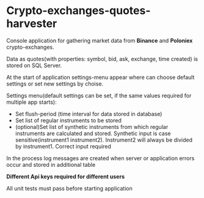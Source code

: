 # Crypto-exchanges-quotes-harvester
<p>Console application for gathering market data from <strong>Binance</strong> and <strong>Poloniex</strong> crypto-exchanges.</p>
<p>Data as quotes(with properties: symbol, bid, ask, exchange, time created) is stored on SQL Server.</p>
<p>At the start of application settings-menu appear where can choose default settings or set new settings by choise.</p>
<p>Settings menu(default settings can be set, if the same values required for multiple app starts):
<ul>
  <li>Set flush-period (time interval for data stored in database)</li>
  <li>Set list of regular instruments to be stored</li>
  <li>(optional)Set list of synthetic instruments from which regular instruments are calculated and stored. Synthetic input is case sensitive(instrument1 instrument2). Instrument2 will always be divided by instrument1. Correct input required</li>
</ul>
</p>
<p>In the process log messages are created when server or application errors occur and stored in additional table</p>
<p><strong>Different Api keys required for different users</strong></p>
<p>All unit tests must pass before starting application</p>

